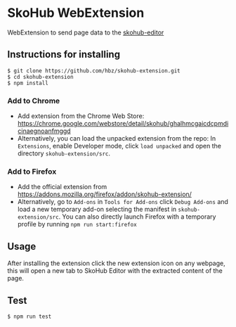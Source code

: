 # SkoHub WebExtension

WebExtension to send page data to the [skohub-editor](https://github.com/hbz/skohub-editor)

## Instructions for installing

```
$ git clone https://github.com/hbz/skohub-extension.git
$ cd skohub-extension
$ npm install
```

### Add to Chrome

- Add extension from the Chrome Web Store: https://chrome.google.com/webstore/detail/skohub/ghalhmcgaicdcpmdicinaegnoanfmggd
- Alternatively, you can load the unpacked extension from the repo: In `Extensions`, enable Developer mode, click `load unpacked` and open the directory `skohub-extension/src`.

### Add to Firefox

- Add the official extension from https://addons.mozilla.org/firefox/addon/skohub-extension/ 
- Alternatively, go to `Add-ons` in `Tools for Add-ons` click `Debug Add-ons` and load a new temporary add-on selecting the manifest in `skohub-extension/src`. You can also directly launch Firefox with a temporary profile by running `npm run start:firefox`

## Usage

After installing the extension click the new extension icon on any webpage, this will open a new tab to SkoHub Editor with the extracted content of the page.

## Test

```
$ npm run test
```
